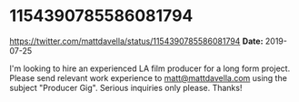 # 1154390785586081794
https://twitter.com/mattdavella/status/1154390785586081794
**Date:** 2019-07-25

I'm looking to hire an experienced LA film producer for a long form project. Please send relevant work experience to matt@mattdavella.com using the subject "Producer Gig". Serious inquiries only please. Thanks!
